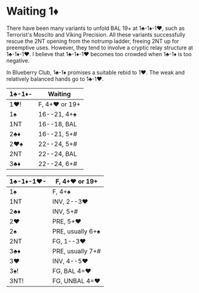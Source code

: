 # Waiting 1♦

There have been many variants to unfold BAL 19+ at 1♣-1♦-1♥, such as Terrorist's
Moscito and Viking Precision.  All these variants successfully rescue the 2NT
opening from the notrump ladder, freeing 2NT up for preemptive uses.  However,
they tend to involve a cryptic relay structure at 1♣-1♦-1♥.  I believe that
1♣-1♦-1♥ becomes too crowded when 1♣-1♦ is too negative.

In Blueberry Club, 1♣-1♦ promises a suitable rebid to 1♥.  The weak and
relatively balanced hands go to 1♣-1♥.

| 1♣-1♦- | Waiting |
|--------|---------|
| 1♥!    | F, 4+♥ or 19+
| 1♠     | 16--21, 4+♠
| 1NT    | 16--18, BAL
| 2♣♦    | 16--21, 5+#
| 2♥♠    | 22--24, 5+#
| 2NT    | 22--24, BAL
| 3♣♦    | 22--24, 6+#

| 1♣-1♦-1♥-  | F, 4+♥ or 19+ |
|------------|---------------|
| 1♠         | F, 4+♠
| 1NT        | INV, 2--3♥
| 2♣♦        | INV, 5+#
| 2♥         | PRE, 5+♥
| 2♠         | PRE, usually 6+♠
| 2NT        | FG, 1--3♥
| 3♣♦        | PRE, usually 7+#
| 3♥         | INV, 4--5♥
| 3♠!        | FG, BAL 4=♥
| 3NT!       | FG, UNBAL 4=♥
